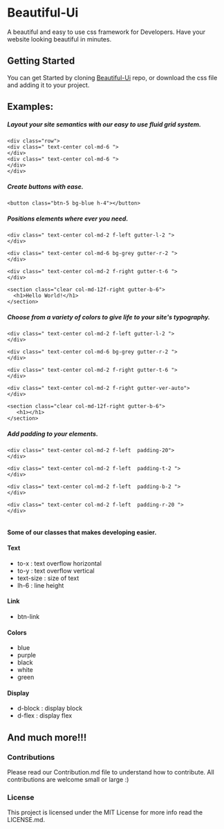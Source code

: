 # Beautiful-Ui

A beautiful and easy to use css framework for Developers. Have your website looking beautiful in minutes.

## Getting Started

You can get Started by cloning [Beautiful-Ui](https://github.com/Ispirett/Beautiful-Ui) repo,
or download the css file and adding it to your project.

## Examples:

##### Layout your site semantics with our easy to use fluid grid system.

```
<div class="row">
<div class=" text-center col-md-6 ">
</div>
<div class=" text-center col-md-6 ">
</div>
</div>
```

##### Create buttons with ease.

```
<button class="btn-5 bg-blue h-4"></button>
```

##### Positions elements where ever you need.

```
<div class=" text-center col-md-2 f-left gutter-l-2 ">
</div>

<div class=" text-center col-md-6 bg-grey gutter-r-2 ">
</div>

<div class=" text-center col-md-2 f-right gutter-t-6 ">
</div>

<section class="clear col-md-12f-right gutter-b-6">
  <h1>Hello World!</h1>
</section>

```

##### Choose from a variety of colors to give life to your site's typography.

```
<div class=" text-center col-md-2 f-left gutter-l-2 ">
</div>

<div class=" text-center col-md-6 bg-grey gutter-r-2 ">
</div>

<div class=" text-center col-md-2 f-right gutter-t-6 ">
</div>

<div class=" text-center col-md-2 f-right gutter-ver-auto">
</div>

<section class="clear col-md-12f-right gutter-b-6">
   <h1></h1>
</section>

```

##### Add padding to your elements.

```
<div class=" text-center col-md-2 f-left  padding-20">
</div>

<div class=" text-center col-md-2 f-left  padding-t-2 ">
</div>

<div class=" text-center col-md-2 f-left  padding-b-2 ">
</div>

<div class=" text-center col-md-2 f-left  padding-r-20 ">
</div>


```

#### Some of our classes that makes developing easier.

#### Text

- to-x : text overflow horizontal
- to-y : text overflow vertical
- text-size : size of text
- lh-6 : line height

#### Link

- btn-link

#### Colors

- blue
- purple
- black
- white
- green

#### Display

- d-block : display block
- d-flex : display flex

## And much more!!!

### Contributions

Please read our Contribution.md file to understand how to contribute. All contributions are welcome small or large :)

### License

This project is licensed under the MIT License for more info read the LICENSE.md.
